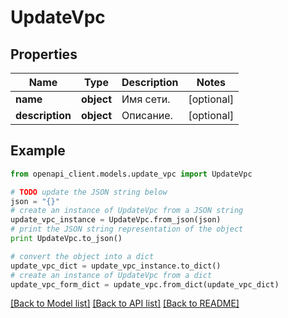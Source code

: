 # UpdateVpc


## Properties
Name | Type | Description | Notes
------------ | ------------- | ------------- | -------------
**name** | **object** | Имя сети. | [optional] 
**description** | **object** | Описание. | [optional] 

## Example

```python
from openapi_client.models.update_vpc import UpdateVpc

# TODO update the JSON string below
json = "{}"
# create an instance of UpdateVpc from a JSON string
update_vpc_instance = UpdateVpc.from_json(json)
# print the JSON string representation of the object
print UpdateVpc.to_json()

# convert the object into a dict
update_vpc_dict = update_vpc_instance.to_dict()
# create an instance of UpdateVpc from a dict
update_vpc_form_dict = update_vpc.from_dict(update_vpc_dict)
```
[[Back to Model list]](../README.md#documentation-for-models) [[Back to API list]](../README.md#documentation-for-api-endpoints) [[Back to README]](../README.md)


